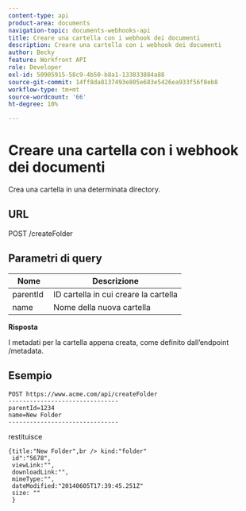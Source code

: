 ```yaml
---
content-type: api
product-area: documents
navigation-topic: documents-webhooks-api
title: Creare una cartella con i webhook dei documenti
description: Creare una cartella con i webhook dei documenti
author: Becky
feature: Workfront API
role: Developer
exl-id: 50905915-58c9-4b50-b8a1-133833884a88
source-git-commit: 14ff8da8137493e805e683e5426ea933f56f8eb8
workflow-type: tm+mt
source-wordcount: '66'
ht-degree: 10%

---
```



# Creare una cartella con i webhook dei documenti

Crea una cartella in una determinata directory.

## URL

POST /createFolder

## Parametri di query

| **Nome** | **Descrizione** |
|---|---|
| parentId  | ID cartella in cui creare la cartella |
| name  | Nome della nuova cartella |




**Risposta**

I metadati per la cartella appena creata, come definito dall’endpoint /metadata.

## Esempio

```
POST https://www.acme.com/api/createFolder
­­­­­­­­­­­­­­­­­­­­­­­­­­­­­­­-------------------------------
parentId=1234
name=New Folder 
-------------------------------
```

restituisce

```
{title:"New Folder",br /> kind:"folder"
 id":"5678",
 viewLink:"",
 downloadLink:"",
 mimeType:"",
 dateModified:"2014­06­05T17:39:45.251Z"
 size: ""
 }
```
